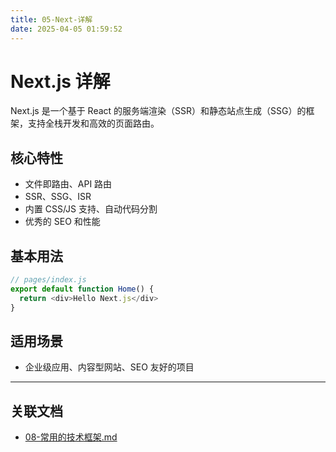 ```yaml
---
title: 05-Next-详解
date: 2025-04-05 01:59:52
---
```


# Next.js 详解

Next.js 是一个基于 React 的服务端渲染（SSR）和静态站点生成（SSG）的框架，支持全栈开发和高效的页面路由。

## 核心特性

- 文件即路由、API 路由
- SSR、SSG、ISR
- 内置 CSS/JS 支持、自动代码分割
- 优秀的 SEO 和性能

## 基本用法

```js
// pages/index.js
export default function Home() {
  return <div>Hello Next.js</div>
}
```

## 适用场景

- 企业级应用、内容型网站、SEO 友好的项目

---

## 关联文档

- [08-常用的技术框架.md](./08-常用的技术框架.md)